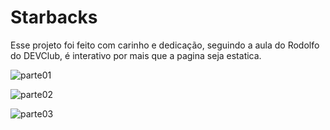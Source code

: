 # Starbacks
Esse  projeto foi feito com carinho e dedicação, seguindo a aula do Rodolfo do DEVClub,  é   interativo  por mais que a pagina seja  estatica. 

![parte01](https://github.com/user-attachments/assets/8471f39a-c9f2-4327-8cae-6d32854a360f)


![parte02](https://github.com/user-attachments/assets/5d4a9a31-1ccd-45aa-8759-01cea95ccec4)


![parte03](https://github.com/user-attachments/assets/91786f53-0acc-4ee6-9d74-2f7ba718f583)
